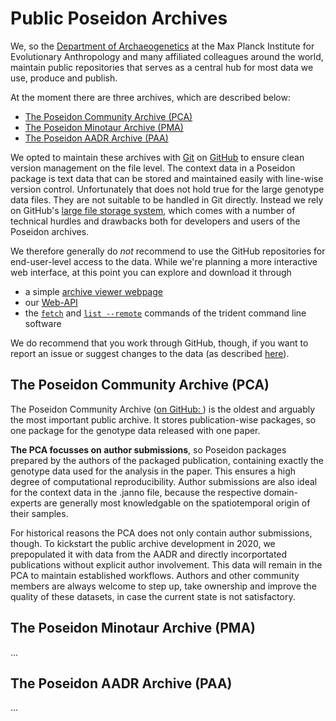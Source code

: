 # Public Poseidon Archives

We, so the [Department of Archaeogenetics](https://www.eva.mpg.de/archaeogenetics/index.html) at the Max Planck Institute for Evolutionary Anthropology and many affiliated colleagues around the world, maintain public repositories that serves as a central hub for most data we use, produce and publish.

At the moment there are three archives, which are described below:

- [The Poseidon Community Archive (PCA)]()
- [The Poseidon Minotaur Archive (PMA)]()
- [The Poseidon AADR Archive (PAA)]()

We opted to maintain these archives with [Git](https://git-scm.com) on [GitHub](https://github.com/poseidon-framework) to ensure clean version management on the file level. The context data in a Poseidon package is text data that can be stored and maintained easily with line-wise version control. Unfortunately that does not hold true for the large genotype data files. They are not suitable to be handled in Git directly. Instead we rely on GitHub's [large file storage system](https://docs.github.com/en/repositories/working-with-files/managing-large-files/about-large-files-on-github), which comes with a number of technical hurdles and drawbacks both for developers and users of the Poseidon archives.

We therefore generally do _not_ recommend to use the GitHub repositories for end-user-level access to the data. While we're planning a more interactive web interface, at this point you can explore and download it through

- a simple [archive viewer webpage](https://poseidon-framework.github.io/published_data/)
- our [Web-API](web_api)
- the [`fetch`](trident#fetch-command) and [`list --remote`](trident#list-command) commands of the trident command line software

We do recommend that you work through GitHub, though, if you want to report an issue or suggest changes to the data (as described [here](archive_submission_guide.md)).

## The Poseidon Community Archive (PCA)

The Poseidon Community Archive ([on GitHub: <i class="fab fa-github" aria-hidden="true"></i>](https://github.com/poseidon-framework/published_data)) is the oldest and arguably the most important public archive. It stores publication-wise packages, so one package for the genotype data released with one paper.

**The PCA focusses on author submissions**, so Poseidon packages prepared by the authors of the packaged publication, containing exactly the genotype data used for the analysis in the paper. This ensures a high degree of computational reproducibility. Author submissions are also ideal for the context data in the .janno file, because the respective domain-experts are generally most knowledgable on the spatiotemporal origin of their samples.

For historical reasons the PCA does not only contain author submissions, though. To kickstart the public archive development in 2020, we prepopulated it with data from the AADR and directly incorportated publications without explicit author involvement. This data will remain in the PCA to maintain established workflows. Authors and other community members are always welcome to step up, take ownership and improve the quality of these datasets, in case the current state is not satisfactory.

## The Poseidon Minotaur Archive (PMA)

...


## The Poseidon AADR Archive (PAA)

...

